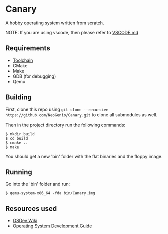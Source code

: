 # Canary
A hobby operating system written from scratch.

NOTE: If you are using vscode, then please refer to [VSCODE.md](https://github.com/NeoGenio/Canary/blob/main/VSCODE.md)

## Requirements

* [Toolchain](https://github.com/NeoGenio/Canary-Toolchain/blob/master/README.md)
* CMake
* Make
* GDB (for debugging)
* Qemu

## Building

First, clone this repo using `git clone --recursive https://github.com/NeoGenio/Canary.git` to clone all submodules as well.

Then in the project directory run the following commands:
```
$ mkdir build
$ cd build
$ cmake ..
$ make
```

You should get a new 'bin' folder with the flat binaries and the floppy image.

## Running

Go into the 'bin' folder and run:
```
$ qemu-system-x86_64 -fda bin/Canary.img
```

## Resources used

* [OSDev Wiki](https://wiki.osdev.org/Expanded_Main_Page)
* [Operating System Development Guide](http://www.independent-software.com/operating-system-development.html)